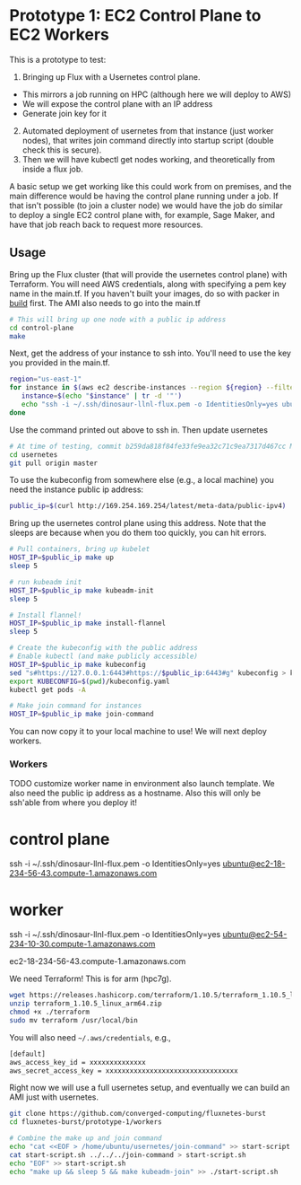 # Prototype 1: EC2 Control Plane to EC2 Workers

This is a prototype to test:

1. Bringing up Flux with a Usernetes control plane.
 - This mirrors a job running on HPC (although here we will deploy to AWS)
 - We will expose the control plane with an IP address 
 - Generate join key for it
2. Automated deployment of usernetes from that instance (just worker nodes), that writes join command directly into startup script (double check this is secure).
3. Then we will have kubectl get nodes working, and theoretically from inside a flux job. 

A basic setup we get working like this could work from on premises, and the main difference would be having the control plane running under a job. If that isn't possible (to join a cluster node) we would have the job do similar to deploy a single EC2 control plane with, for example, Sage Maker, and have that job reach back to request more resources.

## Usage

Bring up the Flux cluster (that will provide the usernetes control plane) with Terraform. You will need AWS credentials, along with specifying a pem key name in the main.tf. If you haven't built your images, do so with packer in [build](control-plane/build) first. The AMI also needs to go into the main.tf

```bash
# This will bring up one node with a public ip address
cd control-plane
make
```

Next, get the address of your instance to ssh into. You'll need to use the key you provided in the main.tf.

```bash
region="us-east-1"
for instance in $(aws ec2 describe-instances --region ${region} --filters Name=instance-state-name,Values=running | jq .Reservations[].Instances[].NetworkInterfaces[].PrivateIpAddresses[].Association.PublicDnsName); do
   instance=$(echo "$instance" | tr -d '"')
   echo "ssh -i ~/.ssh/dinosaur-llnl-flux.pem -o IdentitiesOnly=yes ubuntu@${instance}"
done
```

Use the command printed out above to ssh in. Then update usernetes

```bash
# At time of testing, commit b259da818f84fe33fe9ea32c71c9ea7317d467cc Monday Feb 10 2025
cd usernetes
git pull origin master
```

To use the kubeconfig from somewhere else (e.g., a local machine) you need the instance public ip address:

```bash
public_ip=$(curl http://169.254.169.254/latest/meta-data/public-ipv4)
```

Bring up the usernetes control plane using this address. Note that the sleeps are because when you do them too quickly, you can hit errors.

```bash
# Pull containers, bring up kubelet
HOST_IP=$public_ip make up
sleep 5

# run kubeadm init
HOST_IP=$public_ip make kubeadm-init
sleep 5

# Install flannel!
HOST_IP=$public_ip make install-flannel
sleep 5

# Create the kubeconfig with the public address
# Enable kubectl (and make publicly accessible)
HOST_IP=$public_ip make kubeconfig
sed "s#https://127.0.0.1:6443#https://$public_ip:6443#g" kubeconfig > kubeconfig.yaml
export KUBECONFIG=$(pwd)/kubeconfig.yaml
kubectl get pods -A

# Make join command for instances
HOST_IP=$public_ip make join-command
```

You can now copy it to your local machine to use! We will next deploy workers.

### Workers

TODO customize worker name in environment also launch template. We also need the public ip address as a hostname.
Also this will only be ssh'able from where you deploy it!

# control plane
ssh -i ~/.ssh/dinosaur-llnl-flux.pem -o IdentitiesOnly=yes ubuntu@ec2-18-234-56-43.compute-1.amazonaws.com

# worker
ssh -i ~/.ssh/dinosaur-llnl-flux.pem -o IdentitiesOnly=yes ubuntu@ec2-54-234-10-30.compute-1.amazonaws.com


ec2-18-234-56-43.compute-1.amazonaws.com 

We need Terraform! This is for arm (hpc7g).

```bash
wget https://releases.hashicorp.com/terraform/1.10.5/terraform_1.10.5_linux_arm64.zip
unzip terraform_1.10.5_linux_arm64.zip 
chmod +x ./terraform
sudo mv terraform /usr/local/bin
```

You will also need `~/.aws/credentials`, e.g.,

```bash
[default]
aws_access_key_id = xxxxxxxxxxxxxx
aws_secret_access_key = xxxxxxxxxxxxxxxxxxxxxxxxxxxxxxxxx
```

Right now we will use a full usernetes setup, and eventually we can build an AMI just with usernetes.

```bash
git clone https://github.com/converged-computing/fluxnetes-burst
cd fluxnetes-burst/prototype-1/workers

# Combine the make up and join command
echo "cat <<EOF > /home/ubuntu/usernetes/join-command" >> start-script.sh
cat start-script.sh ../../../join-command > start-script.sh
echo "EOF" >> start-script.sh
echo "make up && sleep 5 && make kubeadm-join" >> ./start-script.sh
```



